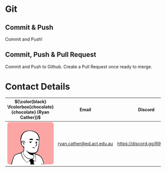 # Git

## Commit & Push

Commit and Push!

## Commit, Push & Pull Request

Commit and Push to Github. Create a Pull Request once ready to merge.

# Contact Details

|  ${\color{black} \fcolorbox{chocolate}{chocolate} {Ryan Cather}}$                    | Email                     | Discord                    |
| --------------------- | ------------------------- | -------------------------- |
| ![Avatar](avatar.png) | ryan.cather@ed.act.edu.au | https://discord.gg/R9a6msU |

